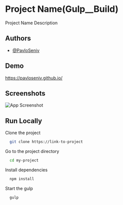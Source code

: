 # Project Name(Gulp__Build)

Project Name Description

## Authors

- [@PavloSeniv](https://github.com/PavloSeniv)

## Demo

https://pavloseniv.github.io/

## Screenshots

![App Screenshot](https://via.placeholder.com/468x300?text=App+Screenshot+Here)

## Run Locally

Clone the project

```bash
  git clone https://link-to-project
```

Go to the project directory

```bash
  cd my-project
```

Install dependencies

```bash
  npm install
```

Start the gulp

```bash
  gulp
```

  